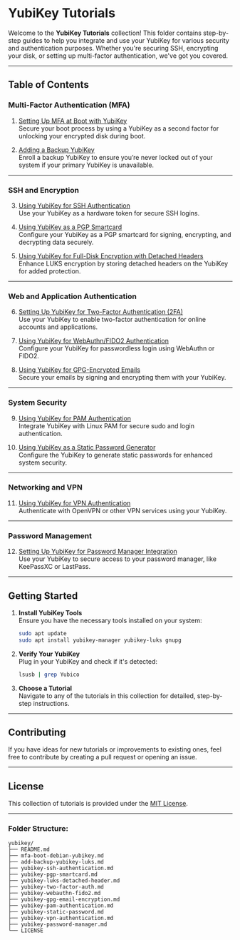 # YubiKey Tutorials

Welcome to the **YubiKey Tutorials** collection! This folder contains step-by-step guides to help you integrate and use your YubiKey for various security and authentication purposes. Whether you're securing SSH, encrypting your disk, or setting up multi-factor authentication, we've got you covered.

---

## Table of Contents

### **Multi-Factor Authentication (MFA)**
1. [Setting Up MFA at Boot with YubiKey](./mfa-boot-debian-yubikey.md)  
   Secure your boot process by using a YubiKey as a second factor for unlocking your encrypted disk during boot.

2. [Adding a Backup YubiKey](./add-backup-yubikey-luks.md)  
   Enroll a backup YubiKey to ensure you’re never locked out of your system if your primary YubiKey is unavailable.

---

### **SSH and Encryption**
3. [Using YubiKey for SSH Authentication](./yubikey-ssh-authentication.md)  
   Use your YubiKey as a hardware token for secure SSH logins.

4. [Using YubiKey as a PGP Smartcard](./yubikey-pgp-smartcard.md)  
   Configure your YubiKey as a PGP smartcard for signing, encrypting, and decrypting data securely.

5. [Using YubiKey for Full-Disk Encryption with Detached Headers](./yubikey-luks-detached-header.md)  
   Enhance LUKS encryption by storing detached headers on the YubiKey for added protection.

---

### **Web and Application Authentication**
6. [Setting Up YubiKey for Two-Factor Authentication (2FA)](./yubikey-two-factor-auth.md)  
   Use your YubiKey to enable two-factor authentication for online accounts and applications.

7. [Using YubiKey for WebAuthn/FIDO2 Authentication](./yubikey-webauthn-fido2.md)  
   Configure your YubiKey for passwordless login using WebAuthn or FIDO2.

8. [Using YubiKey for GPG-Encrypted Emails](./yubikey-gpg-email-encryption.md)  
   Secure your emails by signing and encrypting them with your YubiKey.

---

### **System Security**
9. [Using YubiKey for PAM Authentication](./yubikey-pam-authentication.md)  
   Integrate YubiKey with Linux PAM for secure sudo and login authentication.

10. [Using YubiKey as a Static Password Generator](./yubikey-static-password.md)  
    Configure the YubiKey to generate static passwords for enhanced system security.

---

### **Networking and VPN**
11. [Using YubiKey for VPN Authentication](./yubikey-vpn-authentication.md)  
    Authenticate with OpenVPN or other VPN services using your YubiKey.

---

### **Password Management**
12. [Setting Up YubiKey for Password Manager Integration](./yubikey-password-manager.md)  
    Use your YubiKey to secure access to your password manager, like KeePassXC or LastPass.

---

## Getting Started

1. **Install YubiKey Tools**  
   Ensure you have the necessary tools installed on your system:
   ```bash
   sudo apt update
   sudo apt install yubikey-manager yubikey-luks gnupg
   ```

2. **Verify Your YubiKey**  
   Plug in your YubiKey and check if it's detected:
   ```bash
   lsusb | grep Yubico
   ```

3. **Choose a Tutorial**  
   Navigate to any of the tutorials in this collection for detailed, step-by-step instructions.

---

## Contributing

If you have ideas for new tutorials or improvements to existing ones, feel free to contribute by creating a pull request or opening an issue.

---

## License

This collection of tutorials is provided under the [MIT License](./LICENSE).

---

### Folder Structure:
```plaintext
yubikey/
├── README.md
├── mfa-boot-debian-yubikey.md
├── add-backup-yubikey-luks.md
├── yubikey-ssh-authentication.md
├── yubikey-pgp-smartcard.md
├── yubikey-luks-detached-header.md
├── yubikey-two-factor-auth.md
├── yubikey-webauthn-fido2.md
├── yubikey-gpg-email-encryption.md
├── yubikey-pam-authentication.md
├── yubikey-static-password.md
├── yubikey-vpn-authentication.md
├── yubikey-password-manager.md
└── LICENSE
```
